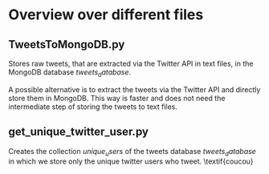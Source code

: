 # Overview over different files


## TweetsToMongoDB.py
Stores raw tweets, that are extracted via the Twitter API in text files, in the MongoDB database $tweets_database$.

A possible alternative is to extract the tweets via the Twitter API and directly store them in MongoDB. This way is faster and does not need the intermediate step of storing the tweets to text files.


## get_unique_twitter_user.py
Creates the collection $unique_users$ of the tweets database $tweets_database$ in which we store only the unique twitter users who tweet.  \textif{coucou} 

